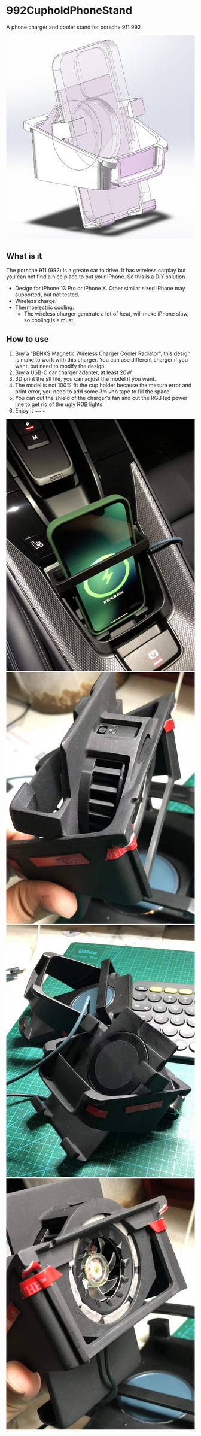 # 992CupholdPhoneStand
A phone charger and cooler stand for porsche 911 992

![image](https://github.com/se0lus/992CupholdPhoneStand/blob/main/IMG/01.png)

## What is it
The porsche 911 (992) is a greate car to drive. It has wireless carplay but you can not find a nice place to put your iPhone. So this is a DIY solution.

* Design for iPhone 13 Pro or iPhone X. Other similar sized iPhone may supported, but not tested.
* Wireless charge.
* Thermoelectric cooling:
    * The wireless charger generate a lot of heat, will make iPhone slow, so cooling is a must.


## How to use

1. Buy a "BENKS Magnetic Wireless Charger Cooler Radiator", this design is make to work with this charger. You can use different charger if you want, but need to modify the design.
1. Buy a USB-C car charger adapter, at least 20W.
1. 3D print the stl file, you can adjust the model if you want.
1. The model is not 100% fit the cup holder because the mesure error and print error, you need to add some 3m vhb tape to fill the space.
1. You can cut the shield of the charger's fan and cut the RGB led power line to get rid of the ugly RGB lights. 
1. Enjoy it ~~~

![image](https://github.com/se0lus/992CupholdPhoneStand/blob/main/IMG/02.jpg)
![image](https://github.com/se0lus/992CupholdPhoneStand/blob/main/IMG/03.jpg)
![image](https://github.com/se0lus/992CupholdPhoneStand/blob/main/IMG/04.jpg)
![image](https://github.com/se0lus/992CupholdPhoneStand/blob/main/IMG/05.jpg)
